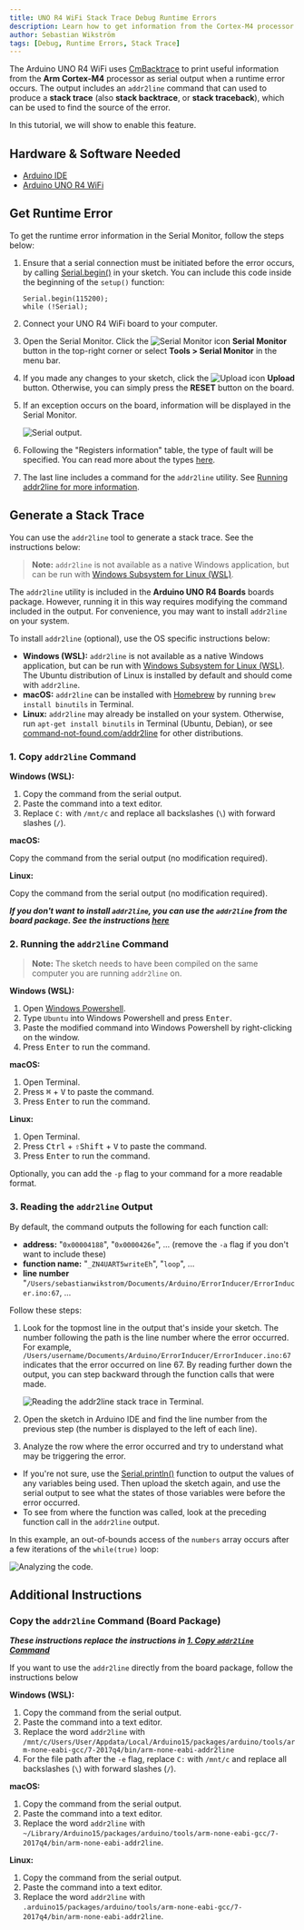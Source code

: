 ```yaml
---
title: UNO R4 WiFi Stack Trace Debug Runtime Errors
description: Learn how to get information from the Cortex-M4 processor on a runtime error.
author: Sebastian Wikström
tags: [Debug, Runtime Errors, Stack Trace]
---
```


The Arduino UNO R4 WiFi uses [CmBacktrace](https://github.com/armink/CmBacktrace) to print useful information from the **Arm Cortex-M4** processor as serial output when a runtime error occurs. The output includes an `addr2line` command that can used to produce a **stack trace** (also **stack backtrace**, or **stack traceback**), which can be used to find the source of the error.

In this tutorial, we will show to enable this feature.

## Hardware & Software Needed

- [Arduino IDE](https://www.arduino.cc/en/software)
- [Arduino UNO R4 WiFi](https://store.arduino.cc/products/uno-r4-wifi)

## Get Runtime Error

To get the runtime error information in the Serial Monitor, follow the steps below:

1. Ensure that a serial connection must be initiated before the error occurs, by calling [Serial.begin()](https://www.arduino.cc/reference/en/language/functions/communication/serial/begin/) in your sketch. You can include this code inside the beginning of the `setup()` function:

   ```
   Serial.begin(115200);
   while (!Serial);
   ```

2. Connect your UNO R4 WiFi board to your computer.
3. Open the Serial Monitor. Click the ![Serial Monitor icon](assets/symbol_monitor.png) **Serial Monitor** button in the top-right corner or select  **Tools > Serial Monitor** in the menu bar.
4. If you made any changes to your sketch, click the ![Upload icon](assets/symbol_upload2.png) **Upload** button. Otherwise, you can simply press the **RESET** button on the board.
5. If an exception occurs on the board, information will be displayed in the Serial Monitor.

   ![Serial output.](assets/addr2line-example-serial.png)

6. Following the "Registers information" table, the type of fault will be specified. You can read more about the types [here](https://wiki.segger.com/Cortex-M_Fault#Cortex-M_Fault_Exceptions).
7. The last line includes a command for the `addr2line` utility. See [Running addr2line for more information](#running-addr2line).


## Generate a Stack Trace

You can use the `addr2line` tool to generate a stack trace. See the instructions below:

> **Note:** `addr2line` is not available as a native Windows application, but can be run with [Windows Subsystem for Linux (WSL)](https://learn.microsoft.com/en-us/windows/wsl/install).

The `addr2line` utility is included in the **Arduino UNO R4 Boards** boards package. However, running it in this way requires modifying the command included in the output. For convenience, you may want to install `addr2line` on your system.

To install `addr2line` (optional), use the OS specific instructions below:

* **Windows (WSL):** `addr2line` is not available as a native Windows application, but can be run with [Windows Subsystem for Linux (WSL)](https://learn.microsoft.com/en-us/windows/wsl/install). The Ubuntu distribution of Linux is installed by default and should come with `addr2line`.
* **macOS:** `addr2line` can be installed with [Homebrew](https://brew.sh/) by running `brew install binutils` in Terminal.
* **Linux:** `addr2line` may already be installed on your system. Otherwise, run `apt-get install binutils` in Terminal (Ubuntu, Debian), or see [command-not-found.com/addr2line](https://command-not-found.com/addr2line) for other distributions.

### 1. Copy `addr2line` Command 

**Windows (WSL):**

1. Copy the command from the serial output.
2. Paste the command into a text editor.
3. Replace `C:` with `/mnt/c` and replace all backslashes (`\`) with forward slashes (`/`).

**macOS:** 

Copy the command from the serial output (no modification required).

**Linux:**

Copy the command from the serial output (no modification required).

***If you don't want to install `addr2line`, you can use the `addr2line` from the board package. See the instructions [here](#copy-addr2line-command-board-package)***

### 2. Running the `addr2line` Command

> **Note:** The sketch needs to have been compiled on the same computer you are running `addr2line` on.

**Windows (WSL):**

1. Open [Windows Powershell](https://learn.microsoft.com/en-us/powershell/scripting/windows-powershell/starting-windows-powershell?view=powershell-7.3).
2. Type `Ubuntu` into Windows Powershell and press <kbd>Enter</kbd>.
3. Paste the modified command into Windows Powershell by right-clicking on the window.
4. Press <kbd>Enter</kbd> to run the command.

**macOS:**

1. Open Terminal.
2. Press <kbd>⌘</kbd> + <kbd>V</kbd> to paste the command.
3. Press <kbd>Enter</kbd> to run the command.

**Linux:**

1. Open Terminal.
2. Press <kbd>Ctrl</kbd> + <kbd>⇧Shift</kbd> + <kbd>V</kbd> to paste the command.
3. Press <kbd>Enter</kbd> to run the command.

Optionally, you can add the `-p` flag to your command for a more readable format.

### 3. Reading the `addr2line` Output

By default, the command outputs the following for each function call:

* **address:** "`0x00004188`", "`0x0000426e`", ... (remove the `-a` flag if you don't want to include these)
* **function name:** "`_ZN4UART5writeEh`", "`loop`", ...
* **line number** "`/Users/sebastianwikstrom/Documents/Arduino/ErrorInducer/ErrorInducer.ino:67`, ...

Follow these steps:

1. Look for the topmost line in the output that's inside your sketch. The number following the path is the line number where the error occurred. For example, `/Users/username/Documents/Arduino/ErrorInducer/ErrorInducer.ino:67` indicates that the error occurred on line 67. By reading further down the output, you can step backward through the function calls that were made.

   ![Reading the addr2line stack trace in Terminal.](assets/addr2line-terminal.png)

2. Open the sketch in Arduino IDE and find the line number from the previous step (the number is displayed to the left of each line).
3. Analyze the row where the error occurred and try to understand what may be triggering the error.

* If you're not sure, use the [Serial.println()](https://www.arduino.cc/reference/en/language/functions/communication/serial/println/) function to output the values of any variables being used. Then upload the sketch again, and use the serial output to see what the states of those variables were before the error occurred.
* To see from where the function was called, look at the preceding function call in the `addr2line` output.

In this example, an out-of-bounds access of the `numbers` array occurs after a few iterations of the `while(true)` loop:

![Analyzing the code.](assets/addr2line-example.png)

## Additional Instructions

### Copy the `addr2line` Command (Board Package)

***These instructions replace the instructions in [1. Copy `addr2line` Command](#1-copy-addr2line-command)***

If you want to use the `addr2line` directly from the board package, follow the instructions below

**Windows (WSL):**

1. Copy the command from the serial output.
2. Paste the command into a text editor.
3. Replace the word `addr2line` with `/mnt/c/Users/User/Appdata/Local/Arduino15/packages/arduino/tools/arm-none-eabi-gcc/7-2017q4/bin/arm-none-eabi-addr2line`
4. For the file path after the `-e` flag, replace `C:` with `/mnt/c` and replace all backslashes (`\`) with forward slashes (`/`).

**macOS:**

1. Copy the command from the serial output.
2. Paste the command into a text editor.
3. Replace the word `addr2line` with `~/Library/Arduino15/packages/arduino/tools/arm-none-eabi-gcc/7-2017q4/bin/arm-none-eabi-addr2line`.

**Linux:**

1. Copy the command from the serial output.
2. Paste the command into a text editor.
3. Replace the word `addr2line` with `.arduino15/packages/arduino/tools/arm-none-eabi-gcc/7-2017q4/bin/arm-none-eabi-addr2line`.